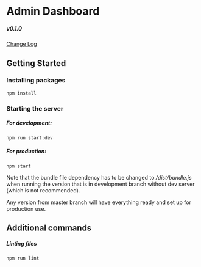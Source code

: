 # Admin Dashboard

##### v0.1.0 

[Change Log](./CHANGELOG.md)


## Getting Started

### Installing packages

```
npm install
```

### Starting the server
##### For development:
```
npm run start:dev
```

##### For production:
```
npm start
```
Note that the bundle file dependency has to be changed to _/dist/bundle.js_ when running the version that is in 
development branch without dev server (which is not recommended).

Any version from master branch will have everything ready and 
set up for production use.
## Additional commands
##### Linting files
```
npm run lint
```
